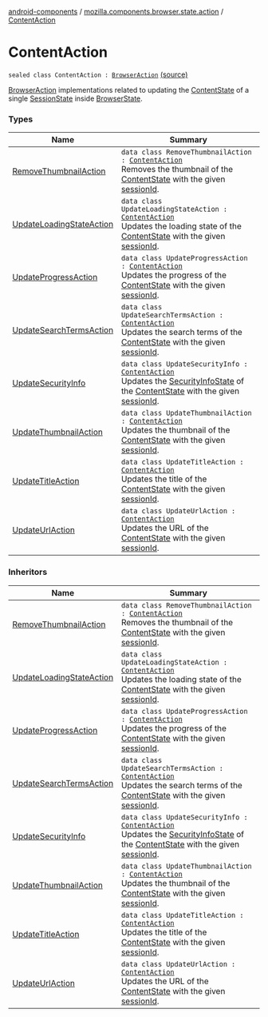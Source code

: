 [android-components](../../index.md) / [mozilla.components.browser.state.action](../index.md) / [ContentAction](./index.md)

# ContentAction

`sealed class ContentAction : `[`BrowserAction`](../-browser-action.md) [(source)](https://github.com/mozilla-mobile/android-components/blob/master/components/browser/state/src/main/java/mozilla/components/browser/state/action/BrowserAction.kt#L101)

[BrowserAction](../-browser-action.md) implementations related to updating the [ContentState](../../mozilla.components.browser.state.state/-content-state/index.md) of a single [SessionState](../../mozilla.components.browser.state.state/-session-state/index.md) inside
[BrowserState](../../mozilla.components.browser.state.state/-browser-state/index.md).

### Types

| Name | Summary |
|---|---|
| [RemoveThumbnailAction](-remove-thumbnail-action/index.md) | `data class RemoveThumbnailAction : `[`ContentAction`](./index.md)<br>Removes the thumbnail of the [ContentState](../../mozilla.components.browser.state.state/-content-state/index.md) with the given [sessionId](-remove-thumbnail-action/session-id.md). |
| [UpdateLoadingStateAction](-update-loading-state-action/index.md) | `data class UpdateLoadingStateAction : `[`ContentAction`](./index.md)<br>Updates the loading state of the [ContentState](../../mozilla.components.browser.state.state/-content-state/index.md) with the given [sessionId](-update-loading-state-action/session-id.md). |
| [UpdateProgressAction](-update-progress-action/index.md) | `data class UpdateProgressAction : `[`ContentAction`](./index.md)<br>Updates the progress of the [ContentState](../../mozilla.components.browser.state.state/-content-state/index.md) with the given [sessionId](-update-progress-action/session-id.md). |
| [UpdateSearchTermsAction](-update-search-terms-action/index.md) | `data class UpdateSearchTermsAction : `[`ContentAction`](./index.md)<br>Updates the search terms of the [ContentState](../../mozilla.components.browser.state.state/-content-state/index.md) with the given [sessionId](-update-search-terms-action/session-id.md). |
| [UpdateSecurityInfo](-update-security-info/index.md) | `data class UpdateSecurityInfo : `[`ContentAction`](./index.md)<br>Updates the [SecurityInfoState](../../mozilla.components.browser.state.state/-security-info-state/index.md) of the [ContentState](../../mozilla.components.browser.state.state/-content-state/index.md) with the given [sessionId](-update-security-info/session-id.md). |
| [UpdateThumbnailAction](-update-thumbnail-action/index.md) | `data class UpdateThumbnailAction : `[`ContentAction`](./index.md)<br>Updates the thumbnail of the [ContentState](../../mozilla.components.browser.state.state/-content-state/index.md) with the given [sessionId](-update-thumbnail-action/session-id.md). |
| [UpdateTitleAction](-update-title-action/index.md) | `data class UpdateTitleAction : `[`ContentAction`](./index.md)<br>Updates the title of the [ContentState](../../mozilla.components.browser.state.state/-content-state/index.md) with the given [sessionId](-update-title-action/session-id.md). |
| [UpdateUrlAction](-update-url-action/index.md) | `data class UpdateUrlAction : `[`ContentAction`](./index.md)<br>Updates the URL of the [ContentState](../../mozilla.components.browser.state.state/-content-state/index.md) with the given [sessionId](-update-url-action/session-id.md). |

### Inheritors

| Name | Summary |
|---|---|
| [RemoveThumbnailAction](-remove-thumbnail-action/index.md) | `data class RemoveThumbnailAction : `[`ContentAction`](./index.md)<br>Removes the thumbnail of the [ContentState](../../mozilla.components.browser.state.state/-content-state/index.md) with the given [sessionId](-remove-thumbnail-action/session-id.md). |
| [UpdateLoadingStateAction](-update-loading-state-action/index.md) | `data class UpdateLoadingStateAction : `[`ContentAction`](./index.md)<br>Updates the loading state of the [ContentState](../../mozilla.components.browser.state.state/-content-state/index.md) with the given [sessionId](-update-loading-state-action/session-id.md). |
| [UpdateProgressAction](-update-progress-action/index.md) | `data class UpdateProgressAction : `[`ContentAction`](./index.md)<br>Updates the progress of the [ContentState](../../mozilla.components.browser.state.state/-content-state/index.md) with the given [sessionId](-update-progress-action/session-id.md). |
| [UpdateSearchTermsAction](-update-search-terms-action/index.md) | `data class UpdateSearchTermsAction : `[`ContentAction`](./index.md)<br>Updates the search terms of the [ContentState](../../mozilla.components.browser.state.state/-content-state/index.md) with the given [sessionId](-update-search-terms-action/session-id.md). |
| [UpdateSecurityInfo](-update-security-info/index.md) | `data class UpdateSecurityInfo : `[`ContentAction`](./index.md)<br>Updates the [SecurityInfoState](../../mozilla.components.browser.state.state/-security-info-state/index.md) of the [ContentState](../../mozilla.components.browser.state.state/-content-state/index.md) with the given [sessionId](-update-security-info/session-id.md). |
| [UpdateThumbnailAction](-update-thumbnail-action/index.md) | `data class UpdateThumbnailAction : `[`ContentAction`](./index.md)<br>Updates the thumbnail of the [ContentState](../../mozilla.components.browser.state.state/-content-state/index.md) with the given [sessionId](-update-thumbnail-action/session-id.md). |
| [UpdateTitleAction](-update-title-action/index.md) | `data class UpdateTitleAction : `[`ContentAction`](./index.md)<br>Updates the title of the [ContentState](../../mozilla.components.browser.state.state/-content-state/index.md) with the given [sessionId](-update-title-action/session-id.md). |
| [UpdateUrlAction](-update-url-action/index.md) | `data class UpdateUrlAction : `[`ContentAction`](./index.md)<br>Updates the URL of the [ContentState](../../mozilla.components.browser.state.state/-content-state/index.md) with the given [sessionId](-update-url-action/session-id.md). |
